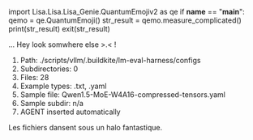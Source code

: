 
import Lisa.Lisa.Lisa_Genie.QuantumEmojiv2 as qe
if __name__ == "__main__":
  qemo = qe.QuantumEmoji()
  str_result = qemo.measure_complicated()
  print(str_result)
  exit(str_result)

... Hey look somwhere else >.< !

1. Path: ./scripts/vllm/.buildkite/lm-eval-harness/configs
2. Subdirectories: 0
3. Files: 28
4. Example types: .txt, .yaml
5. Sample file: Qwen1.5-MoE-W4A16-compressed-tensors.yaml
6. Sample subdir: n/a
7. AGENT inserted automatically

Les fichiers dansent sous un halo fantastique.
